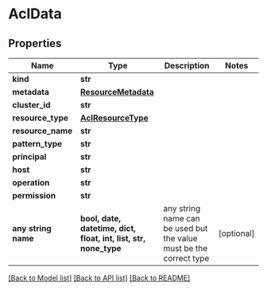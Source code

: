 # AclData


## Properties
Name | Type | Description | Notes
------------ | ------------- | ------------- | -------------
**kind** | **str** |  | 
**metadata** | [**ResourceMetadata**](ResourceMetadata.md) |  | 
**cluster_id** | **str** |  | 
**resource_type** | [**AclResourceType**](AclResourceType.md) |  | 
**resource_name** | **str** |  | 
**pattern_type** | **str** |  | 
**principal** | **str** |  | 
**host** | **str** |  | 
**operation** | **str** |  | 
**permission** | **str** |  | 
**any string name** | **bool, date, datetime, dict, float, int, list, str, none_type** | any string name can be used but the value must be the correct type | [optional]

[[Back to Model list]](../README.md#documentation-for-models) [[Back to API list]](../README.md#documentation-for-api-endpoints) [[Back to README]](../README.md)


